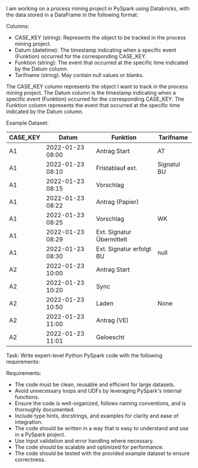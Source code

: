 I am working on a process mining project in PySpark using Databricks, with the data stored in a DataFrame in the following format:

Columns:

- CASE_KEY (string): Represents the object to be tracked in the process mining project.
- Datum (datetime): The timestamp indicating when a specific event (Funktion) occurred for the corresponding CASE_KEY.
- Funktion (string): The event that occurred at the specific time indicated by the Datum column.
- Tarifname (string): May contain null values or blanks.

The CASE_KEY column represents the object I want to track in the process mining project.
The Datum column is the timestamp indicating when a specific event (Funktion) occurred for the corresponding CASE_KEY.
The Funktion column represents the event that occurred at the specific time indicated by the Datum column.

Example Dataset:

| CASE_KEY | Datum            | Funktion                  | Tarifname   |
| -------- | ---------------- | ------------------------- | ----------- |
| A1       | 2022-01-23 08:00 | Antrag Start              | AT          |
| A1       | 2022-01-23 08:10 | Fristablauf ext.          | Signatul BU |
| A1       | 2022-01-23 08:15 | Vorschlag                 |             |
| A1       | 2022-01-23 08:22 | Antrag (Papier)           |             |
| A1       | 2022-01-23 08:25 | Vorschlag                 | WK          |
| A1       | 2022-01-23 08:29 | Ext. Signatur Übermittelt |             |
| A1       | 2022-01-23 08:30 | Ext. Signatur erfolgt BU  | null        |
| A2       | 2022-01-23 10:00 | Antrag Start              |             |
| A2       | 2022-01-23 10:20 | Sync                      |             |
| A2       | 2022-01-23 10:50 | Laden                     | None        |
| A2       | 2022-01-23 11:00 | Antrag (VE)               |             |
| A2       | 2022-01-23 11:01 | Geloescht                 |             |

Task:
Write expert-level Python PySpark code with the following requirements:

Requirements:

- The code must be clean, reusable and efficient for large datasets.
- Avoid unnecessary loops and UDFs by leveraging PySpark's internal functions.
- Ensure the code is well-organized, follows naming conventions, and is thoroughly documented.
- Include type hints, docstrings, and examples for clarity and ease of integration.
- The code should be written in a way that is easy to understand and use in a PySpark project.
- Use Input validation and error handling where necessary.
- The code should be scalable and optimized for performance.
- The code should be tested with the provided example dataset to ensure correctness.


